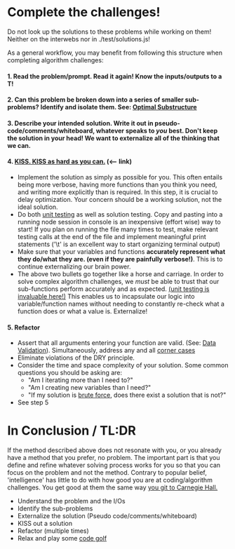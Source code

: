 # Complete the challenges!
Do not look up the solutions to these problems while working on them! Neither on the interwebs nor in ./test/solutions.js!

As a general workflow, you may benefit from following this structure when completing algorithm challenges:

#### 1. Read the problem/prompt. Read it again! Know the inputs/outputs to a T!

#### 2. Can this problem be broken down into a series of smaller sub-problems? Identify and isolate them. See: [Optimal Substructure](https://en.wikipedia.org/wiki/Optimal_substructure#Problems_with_optimal_substructure)

#### 3. Describe your intended solution. Write it out in pseudo-code/comments/whiteboard, whatever speaks to *you* best. Don't keep the solution in your head! We want to externalize all of the thinking that we can.

#### 4. [KISS. KISS as hard as you can.](https://en.wikipedia.org/wiki/KISS_principle) (<-- link)
  * Implement the solution as simply as possible for you. This often entails being more verbose, having more functions than you think you need, and writing more explicitly than is required. In this step, it is crucial to delay optimization. Your concern should be a working solution, not the ideal solution.
  * Do both [unit testing](https://en.wikipedia.org/wiki/Unit_testing) as well as solution testing. Copy and pasting into a running node session in console is an inexpensive (effort wise) way to start! If you plan on running the file many times to test, make relevant testing calls at the end of the file and implement meaningful print statements ('\t' is an excellent way to start organizing terminal output)
  * Make sure that your variables and functions **accurately represent what they do/what they are. (even if they are painfully verbose!)**. This is to continue externalizing our brain power.
  * The above two bullets go together like a horse and carriage. In order to solve complex algorithm challenges, we *must* be able to trust that our sub-functions perform accurately and as expected. [(unit testing is invaluable here!)](https://en.wikipedia.org/wiki/Unit_testing) This enables us to incapsulate our logic into variable/function names without needing to constantly re-check what a function does or what a value is. Externalize!

#### 5. Refactor
  * Assert that all arguments entering your function are valid. (See: [Data Validation](https://en.wikipedia.org/wiki/Data_validation)). Simultaneously, address any and all [corner cases](https://en.wikipedia.org/wiki/Corner_case)
  * Eliminate violations of the DRY principle.
  * Consider the time and space complexity of your solution. Some common questions you should be asking are:
    * "Am I iterating more than I need to?"
    * "Am I creating new variables than I need?"
    * "If my solution is [brute force](https://en.wikipedia.org/wiki/Brute-force_search), does there exist a solution that is not?"
  * See step 5


  # In Conclusion / TL:DR
  If the method described above does not resonate with you, or you already have a method that you prefer, no problem. The important part is that you define and refine whatever solving process works for you so that you can focus on the problem and not the method. Contrary to popular belief, 'intelligence' has little to do with how good you are at coding/algorithm challenges. You get good at them the same way [you git to Carnegie Hall.](https://www.youtube.com/watch?v=XNAF5pAQENI)

  - Understand the problem and the I/Os
  - Identify the sub-problems
  - Externalize the solution (Pseudo code/comments/whiteboard)
  - KISS out a solution
  - Refactor (multiple times)
  - Relax and play some [code golf](https://en.wikipedia.org/wiki/Code_golf)
